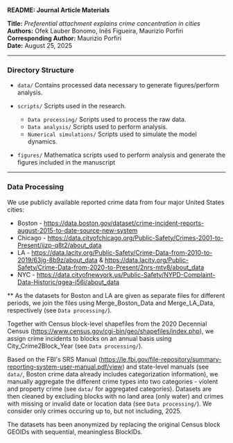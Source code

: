 **README: Journal Article Materials**

**Title:** *Preferential attachment explains crime concentration in cities*\
**Authors:** Ofek Lauber Bonomo, Inês Figueira, Maurizio Porfiri\
**Corresponding Author:** Maurizio Porfiri\
**Date:** August 25, 2025

---

### Directory Structure
* `data/` Contains processed data necessary to generate figures/perform analysis.

* `scripts/` Scripts used in the research.
    * `Data processing/` Scripts used to process the raw data.
    * `Data analysis/` Scripts used to perform analysis.
    * `Numerical simulations/` Scripts used to simulate the model dynamics.
 
* `figures/` Mathematica scripts used to perform analysis and generate the figures included in the manuscript

---

### Data Processing
We use publicly available reported crime data from four major United States cities:
* Boston - https://data.boston.gov/dataset/crime-incident-reports-august-2015-to-date-source-new-system
* Chicago - https://data.cityofchicago.org/Public-Safety/Crimes-2001-to-Present/ijzp-q8t2/about_data
* LA - https://data.lacity.org/Public-Safety/Crime-Data-from-2010-to-2019/63jg-8b9z/about_data & https://data.lacity.org/Public-Safety/Crime-Data-from-2020-to-Present/2nrs-mtv8/about_data
* NYC - https://data.cityofnewyork.us/Public-Safety/NYPD-Complaint-Data-Historic/qgea-i56i/about_data

** As the datasets for Boston and LA are given as separate files for different periods, we join the files using Merge_Boston_Data and Merge_LA_Data, respectively (see `Data processing/`).

Together with Census block-level shapefiles from the 2020 Decennial Census (https://www.census.gov/cgi-bin/geo/shapefiles/index.php), we assign crime incidents to blocks on an annual basis using City_Crime2Block_Year (see `Data processing/`). 

Based on the FBI's SRS Manual (https://le.fbi.gov/file-repository/summary-reporting-system-user-manual.pdf/view) and state-level manuals (see `data/`, Boston crime data already includes categorization information), we manually aggregate the different crime types into two categories - violent and property crime (see `data/` for aggregated categories). Datasets are then cleaned by excluding blocks with no land area (only water) and crimes with missing or invalid date or location data (see `Data processing/`). We consider only crimes occuring up to, but not including, 2025.

The datasets has been anonymized by replacing the original Census block GEOIDs with sequential, meaningless BlockIDs.
